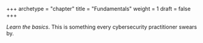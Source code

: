 +++
archetype = "chapter"
title = "Fundamentals"
weight = 1
draft = false
+++

*Learn the basics*. This is something every cybersecurity practitioner swears by.

